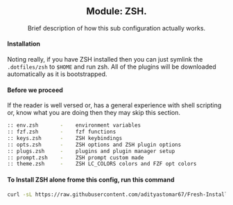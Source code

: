 <div align="center">
  <h2>Module: ZSH.</h1>
  Brief description of how this sub configuration actually works.
</div>

#### Installation

Noting really, if you have ZSH installed then you can just symlink the `.dotfiles/zsh` to `$HOME` and run zsh. All of the plugins will be downloaded automatically as it is bootstrapped.

#### Before we proceed

If the reader is well versed or, has a general experience with shell scripting or, know what you are doing then they may skip this section.

```zsh
:: env.zsh       -    environment variables
:: fzf.zsh       -    fzf functions
:: keys.zsh      -    ZSH keybindings
:: opts.zsh      -    ZSH options and ZSH plugin options
:: plugs.zsh     -    plugins and plugin manager setup
:: prompt.zsh    -    ZSH prompt custom made
:: theme.zsh     -    ZSH LC_COLORS colors and FZF opt colors
```

#### To Install ZSH alone frome this config, run this command
```bash
curl -sL https://raw.githubusercontent.com/adityastomar67/Fresh-Install/master/Fresh-Install.sh | sh -s -- --zsh
```
